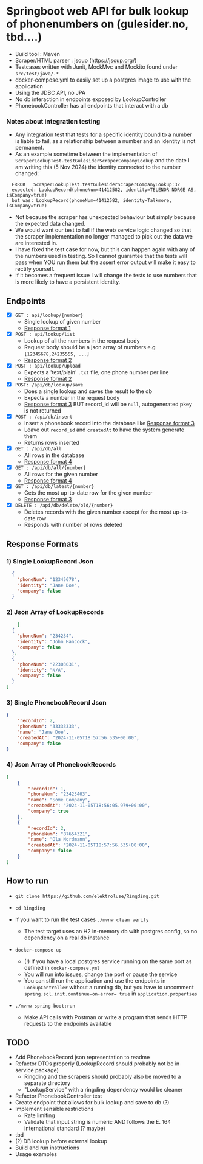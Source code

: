 # Springboot web API for bulk lookup of phonenumbers on (gulesider.no, tbd....)
- Build tool : Maven
- Scraper/HTML parser : jsoup (https://jsoup.org/)
- Testcases written with Junit, MockMvc and Mockito found under `src/test/java/.*`
- docker-compose.yml to easily set up a postgres image to use with the application
- Using the JDBC API, no JPA
- No db interaction in endpoints exposed by LookupController
- PhonebookController has all endpoints that interact with a db


### Notes about integration testing
- Any integration test that tests for a specific identity bound to a number is liable to fail, as a relationship between a number and an identity is not permanent.
- As an example sometime between the implementation of `ScraperLookupTest.testGulesiderScraperCompanyLookup` and the date I am writing this (5 Nov 2024) the identity connected to the number changed:
```
  ERROR   ScraperLookupTest.testGulesiderScraperCompanyLookup:32
  expected: LookupRecord(phoneNum=41412582, identity=TELENOR NORGE AS, isCompany=true)
  but was: LookupRecord(phoneNum=41412582, identity=Talkmore, isCompany=true)
  ```
- Not because the scraper has unexpected behaviour but simply because the expected data changed.
- We would want our test to fail if the web service logic changed so that the scraper implementation no longer managed to pick out the data we are interested in.
- I have fixed the test case for now, but this can happen again with any of the numbers used in testing. So I cannot guarantee that the tests will pass when YOU run them but the assert error output will make it easy to rectify yourself.
- If it becomes a frequent issue I will change the tests to use numbers that is more likely to have a persistent identity.

## Endpoints
- [x] `GET : api/lookup/{number}`
  - Single lookup of given number
  - [Response format 1](#1-single-lookuprecord-json)
- [x] `POST : api/lookup/list`
  - Lookup of all the numbers in the request body
  - Request body should be a json array of numbers e.g `[12345678,24235555, ...]`
  - [Response format 2](#2-json-array-of-lookuprecords)
- [x] `POST : api/lookup/upload`
  - Expects a 'text/plain' `.txt` file, one phone number per line
  - [Response format 2](#2-json-array-of-lookuprecords)
-[x] `POST: /api/db/lookup/save`
  - Does a single lookup and saves the result to the db
  - Expects a number in the request body
  - [Response format 3](#3-single-phonebookrecord-json) BUT record_id will be `null`, autogenerated pkey is not returned
- [x] `POST : /api/db/insert`
  - Insert a phonebook record into the database like [Response format 3](#3-single-phonebookrecord-json)
  - Leave out `record_id` and `createdAt` to have the system generate them 
  - Returns rows inserted 
- [x] `GET : /api/db/all`
  - All rows in the database
  - [Response format 4](#4-json-array-of-phonebookrecords)
- [x] `GET : /api/db/all/{number}`
  - All rows for the given number
  - [Response format 4](#4-json-array-of-phonebookrecords)
- [x] `GET : /api/db/latest/{number}`
  - Gets the most up-to-date row for the given number
  - [Response format 3](#3-single-phonebookrecord-json)
- [x] `DELETE : /api/db/delete/old/{number}`
  - Deletes records with the given number except for the most up-to-date row
  - Responds with number of rows deleted

## Response Formats

### 1) Single LookupRecord Json
  ```json
    {
      "phoneNum": "12345678",
      "identity": "Jane Doe",
      "company": false
    }  
 ``` 

### 2) Json Array of LookupRecords
```json
    [
  {
    "phoneNum": "234234",
    "identity": "John Hancock",
    "company": false
  },
  {
    "phoneNum": "22303031",
    "identity": "N/A",
    "company": false
  }
]
   ```
### 3) Single PhonebookRecord Json
```json
{
    "recordId": 2,
    "phoneNum": "33333333",
    "name": "Jane Doe",
    "createdAt": "2024-11-05T18:57:56.535+00:00",
    "company": false
}
```
### 4) Json Array of PhonebookRecords
```json
[
    {
        "recordId": 1,
        "phoneNum": "23423403",
        "name": "Some Company",
        "createdAt": "2024-11-05T18:56:05.979+00:00",
        "company": true
    },
    {
        "recordId": 2,
        "phoneNum": "87654321",
        "name": "Ola Nordmann",
        "createdAt": "2024-11-05T18:57:56.535+00:00",
        "company": false
    }
]
```

## How to run
- `git clone https://github.com/elektroluse/Ringding.git`
- `cd Ringding`
- If you want to run the test cases `./mvnw clean verify`
  - The test target uses an H2 in-memory db with postgres config, so no dependency on a real db instance  
- `docker-compose up`
  - (!) If you have a local postgres service running on the same port as defined in `docker-compose.yml`
  - You will run into issues, change the port or pause the service
  - You can still run the application and use the endpoints in `LookupController` without a running db, but you have to uncomment `spring.sql.init.continue-on-error= true` in `application.properties`
  
-  `./mvnw spring-boot:run`
   - Make API calls with Postman or write a program that sends HTTP requests to the endpoints available 

## TODO
  - Add PhonebookRecord json representation to readme
  - Refactor DTOs properly (LookupRecord should probably not be in service package)
    - Ringding and the scrapers should probably also be moved to a separate directory
    - "LookupService" with a ringding dependency would be cleaner
  - Refactor PhonebookController test
  - Create endpoint that allows for bulk lookup and save to db (?)
  - Implement sensible restrictions
    - Rate limiting
    - Validate that input string is numeric AND follows the E. 164 international standard (? maybe)
  - tbd
  - (?) DB lookup before external lookup
  - Build and run instructions
  - Usage examples